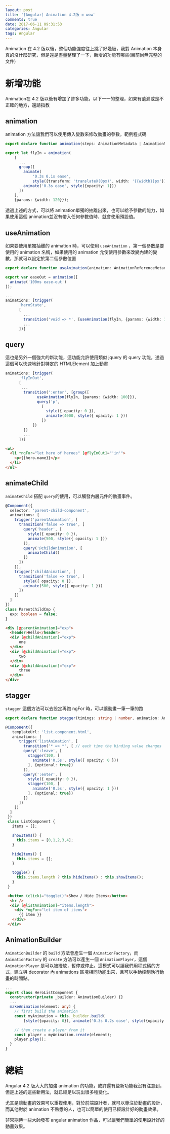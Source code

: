 ```yaml
---
layout: post
title: '[Angular] Animation 4.2版 = wow'
comments: true
date: 2017-06-11 09:31:53
categories: Angular
tags: Angular
---
```


Animation 在  4.2 版以後，整個功能強度往上跳了好幾級，我對 Animation 本身真的沒什麼研究，但是還是盡量整理了一下，新增的功能有哪些(目前尚無完整的文件)

<!-- more -->

# 新增功能

Animation在 4.2 版以後有增加了許多功能，以下一一的整理，如果有遺漏或是不正確的地方，還請指教

## animation

animation 方法讓我們可以使用傳入變數來修改動畫的參數。範例程式碼

```typescript
export declare function animation(steps: AnimationMetadata | AnimationMetadata[], options?: AnimationOptions | null): AnimationReferenceMetadata;
```

```typescript
export let flyIn = animation(
    [
      ...
      group([
        animate(
            '0.3s 0.1s ease',
            style({transform: 'translateX(0px)', width: '{{width}}px'})),
        animate('0.3s ease', style({opacity: 1}))
      ])
    ],
    {params: {width: 120}});
```

透過上述的方式，可以將 animation單獨的抽離出來，也可以給予參數的能力，如果使用這個 animation並沒有帶入任何參數值時，就會使用預設值。

## useAnimation

如果要使用單獨抽離的 animation 時，可以使用 `useAnimation` ，第一個參數是要使用的 animation 名稱，如果使用的 animation 允使使用參數來改變內建的變數，那就可以設定於第二個參數位置

```typescript
export declare function useAnimation(animation: AnimationReferenceMetadata, options?: AnimationOptions | null): AnimationAnimateRefMetadata;
```

```typescript
export var easeOut = animation([
  animate('100ms ease-out')
]);

...  
animations: [trigger(
      'heroState',
      [
        ...
        transition('void => *', [useAnimation(flyIn, {params: {width: 100}})]),      
        ...
      ])]
```

## query

這也是另外一個強大的新功能，這功能允許使用類似 jquery 的 query 功能，透過這個可以快速地針對特定的 HTMLElement 加上動畫

```typescript
animations: [trigger(
      'flyInOut',
      [
       ...
        transition(':enter', [group([
              useAnimation(flyIn, {params: {width: 100}}),
              query('p',
                [
                  style({ opacity: 0 }),
                  animate(4000, style({ opacity: 1 }))
                ])
            ])
        ])
        ...
      ])]
```

```html
<ul>
  <li *ngFor="let hero of heroes" [@flyInOut]="'in'">
    <p>{{hero.name}}</p>
  </li>
</ul>

```

## animateChild

`animateChild` 搭配 `query`的使用，可以觸發內層元件的動畫事件。

```typescript
@Component({
  selector: 'parent-child-component',
  animations: [
    trigger('parentAnimation', [
      transition('false => true', [
        query('header', [
          style({ opacity: 0 }),
          animate(500, style({ opacity: 1 }))
        ]),
        query('@childAnimation', [
          animateChild()
        ])
      ])
    ]),
    trigger('childAnimation', [
      transition('false => true', [
        style({ opacity: 0 }),
        animate(500, style({ opacity: 1 }))
      ])
    ])
  ]
})
class ParentChildCmp {
  exp: boolean = false;
}
```

```html
<div [@parentAnimation]="exp">
  <header>Hello</header>
  <div [@childAnimation]="exp">
      one
  </div>
  <div [@childAnimation]="exp">
      two
  </div>
  <div [@childAnimation]="exp">
      three
  </div>
</div>
```

## stagger

`stagger` 這個方法可以去設定再跑 ngFor 時，可以讓動畫一筆一筆的跑

```typescript
export declare function stagger(timings: string | number, animation: AnimationMetadata | AnimationMetadata[]): AnimationStaggerMetadata;
```

```typescript
@Component({
   templateUrl: 'list.component.html',
   animations: [
      trigger('listAnimation', [
        transition('* => *', [ // each time the binding value changes
        query(':leave', [
          stagger(100, [
            animate('0.5s', style({ opacity: 0 }))
          ], {optional: true})
        ]),
        query(':enter', [
          style({ opacity: 0 }),
          stagger(100, [
            animate('0.5s', style({ opacity: 1 }))
          ], {optional: true})
        ])
      ])
    ])
  ]
 })
 class ListComponent {
   items = [];

   showItems() {
     this.items = [0,1,2,3,4];
   }

   hideItems() {
     this.items = [];
   }

   toggle() {
     this.items.length ? this.hideItems() : this.showItems();
   }
 }
```

```html
 <button (click)="toggle()">Show / Hide Items</button>
  <hr />
  <div [@listAnimation]="items.length">
    <div *ngFor="let item of items">
      {{ item }}
   </div>
 </div>
```



## AnimationBuilder

`AnimationBuilder` 的 `build` 方法會產生一個 `AnimationFactory`，而 `AnimationFactory` 的 `create` 方法可以產生一個 `AnimationPlayer`，這個 `AnimationPlayer` 是可以被撥放，暫停或停止。這模式可以讓我們用程式碼的方式，建立與 decorator 內 animations 區塊相同功能出來，且可以手動控制執行動畫的時間點。

```typescript
...
export class HeroListComponent {
  constructor(private _builder: AnimationBuilder) {}
  ...
  makeAnimation(element: any) {
    // first build the animation
    const myAnimation = this._builder.build(
        [style({opacity: 0}), animate('0.3s 0.2s ease', style({opacity: 1}))]);

    // then create a player from it
    const player = myAnimation.create(element);
    player.play();
  }
}
```

# 總結

Angular 4.2 版大大的加強 animation 的功能，或許還有些新功能我沒有注意到，但是上述的這些新用法，就已經足以玩出很多種變化。

尤其是讓動畫的效果可以重複使用，對於前端設計者，就可以專注於動畫的設計，而其他對於 animation 不熟悉的人，也可以簡單的使用已經設計好的動畫效果。

非常期待一些大師發布 angular animation 作品，可以讓我們簡單的使用設計好的動畫效果。



